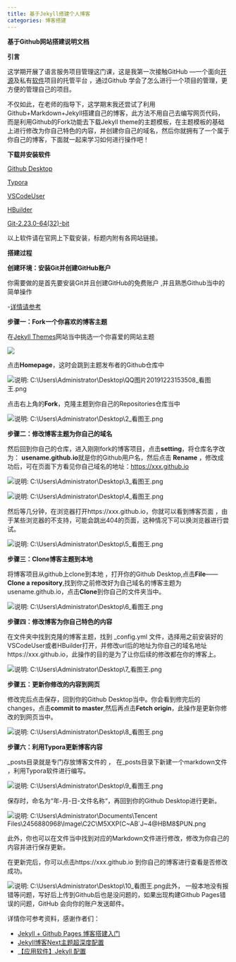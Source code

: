 ```yaml
---
title: 基于Jekyll搭建个人博客
categories: 博客搭建
---
```

**基于Github网站搭建说明文档**

**引言**

这学期开展了语言服务项目管理这门课，这是我第一次接触GitHub —一个面向[开源](https://baike.baidu.com/item/开源/20720669)及私有[软件](https://baike.baidu.com/item/软件/12053)项目的托管平台 ，通过Github 学会了怎么进行一个项目的管理，更方便的管理自己的项目。

不仅如此，在老师的指导下，这学期末我还尝试了利用Github+Markdown+Jekyll搭建自己的博客，此方法不用自己去编写网页代码，而是利用Github的Fork功能去下载Jekyll theme的主题模板，在主题模板的基础上进行修改为你自己特色的内容，并创建你自己的域名，然后你就拥有了一个属于你自己的博客，下面就一起来学习如何进行操作吧！

**下载并安装软件**

[Github Desktop](https://desktop.github.com/)

[Typora](https://www.typora.io/)

[VSCodeUser](https://code.visualstudio.com/docs/getstarted/settings)

[HBuilder](https://www.dcloud.io/)

[Git-2.23.0-64(32)-bit](https://download.csdn.net/download/qq_26905525/11777339)

以上软件请在官网上下载安装，标题内附有各网站链接。

**搭建过程**

**创建环境：安装Git并创建GitHub账户** 

你需要做的是首先要安装Git并且创建GitHub的免费账户 ,并且熟悉Github当中的简单操作

-[详情请参考](https://blog.csdn.net/xingkaifan/article/details/81105352)

 

**步骤一：Fork一个你喜欢的博客主题**

在[Jekyll Themes](http://jekyllthemes.org/)网站当中挑选一个你喜爱的网站主题

![](https://cdn.jsdelivr.net/gh/reloaded7/zhangzhizhi@2.6/11.png)

点击**Homepage**，这时会跳到主题发布者的Github仓库中

![说明: C:\Users\Administrator\Desktop\QQ图片20191223153508_看图王.png](https://cdn.jsdelivr.net/gh/reloaded7/zhangzhizhi@2.5/1.png)

点击右上角的**Fork**，克隆主题到你自己的Repositories仓库当中

![说明: C:\Users\Administrator\Desktop\2_看图王.png](https://cdn.jsdelivr.net/gh/reloaded7/zhangzhizhi@2.5/2_%E7%9C%8B%E5%9B%BE%E7%8E%8B.png)

 

**步骤二：修改博客主题为你自己的域名**

然后回到你自己的仓库，进入刚刚fork的博客项目，点击**setting**，将仓库名字改为： **usename.github.io**就是你的Github用户名，然后点击 **Rename** ，修改成功后，可在页面下方看见你自己域名的地址：https://xxx.github.io

 

![说明: C:\Users\Administrator\Desktop\3_看图王.png](https://cdn.jsdelivr.net/gh/reloaded7/zhangzhizhi@2.5/3_%E7%9C%8B%E5%9B%BE%E7%8E%8B.png)

![说明: C:\Users\Administrator\Desktop\4_看图王.png](https://cdn.jsdelivr.net/gh/reloaded7/zhangzhizhi@2.5/4_看图王.png)

然后等几分钟，在浏览器打开https://xxx.github.io，你就可以看到博客页面 ，由于某些浏览器的不支持，可能会跳出404的页面，这种情况下可以换浏览器进行尝试。

![说明: C:\Users\Administrator\Desktop\5_看图王.png](https://cdn.jsdelivr.net/gh/reloaded7/zhangzhizhi@2.5/5_看图王.png)

**步骤三：Clone博客主题到本地**

将博客项目从github上clone到本地 ，打开你的Github Desktop,点击**File**——**Clone a repository**,找到你之前修改好为自己域名的博客主题为usename.github.io，点击**Clone**到你自己的文件夹当中。

![说明: C:\Users\Administrator\Desktop\6_看图王.png](https://cdn.jsdelivr.net/gh/reloaded7/zhangzhizhi@2.5/6_看图王.png)

**步骤四：修改博客为你自己特色的内容**

在文件夹中找到克隆的博客主题，找到 _config.yml 文件，选择用之前安装好的VSCodeUser或者HBuilder打开，并修改url后的地址为你自己的域名地址https://xxx.github.io，此操作的目的是为了让你后续的修改都在你的博客上。

![说明: C:\Users\Administrator\Desktop\7_看图王.png](https://cdn.jsdelivr.net/gh/reloaded7/zhangzhizhi@2.5/7_看图王.png)

 

 

**步骤五：更新你修改的内容到网页**

修改完后点击保存，回到你的Github Desktop当中。你会看到修完后的changes，点击**commit to master**,然后再点击**Fetch origin**，此操作是更新你修改的到网页当中。

![说明: C:\Users\Administrator\Desktop\8_看图王.png](https://cdn.jsdelivr.net/gh/reloaded7/zhangzhizhi@2.5/8_%E7%9C%8B%E5%9B%BE%E7%8E%8B.png)

**步骤六：利用Typora更新博客内容**

_posts目录就是专门存放博客文件的 ， 在_posts目录下新建一个markdown文件 ，利用Typora软件进行编写。

![说明: C:\Users\Administrator\Desktop\9_看图王.png](https://cdn.jsdelivr.net/gh/reloaded7/zhangzhizhi@2.5/9_%E7%9C%8B%E5%9B%BE%E7%8E%8B.png)

保存时，命名为“年-月-日-文件名称“，再回到你的Github Desktop进行更新。

![说明: C:\Users\Administrator\Documents\Tencent Files\2456880968\Image\C2C\M5XXP(C~AB`J~4@HBM8$PUN.png](https://cdn.jsdelivr.net/gh/reloaded7/zhangzhizhi@2.6/12.png)

此外，你也可以在文件当中找到对应的Markdown文件进行修改，修改为你自己的内容并进行保存更新。

在更新完后，你可以点击https://xxx.github.io 到你自己的博客进行查看是否修改成功。

![说明: C:\Users\Administrator\Desktop\10_看图王.png](https://cdn.jsdelivr.net/gh/reloaded7/zhangzhizhi@2.5/10_看图王.png)此外， 一般本地没有报错等问题，写好后上传到Github后也是没问题的，如果出现构建Github Pages错误的问题，GitHub 会向你的账户发送邮件。

 详情你可参考资料，感谢作者们：

- [Jekyll + Github Pages 博客搭建入门](https://www.jianshu.com/p/9f198d5779e6)
- [Jekyll博客Next主题超深度配置](https://blog.csdn.net/ds19991999/article/details/81516568)
- [【应用软件】Jekyll 配置](https://www.jianshu.com/p/bb184f61c9ae)
